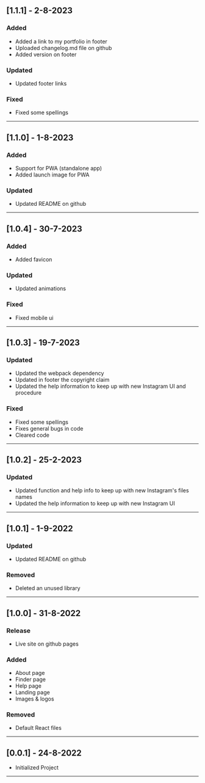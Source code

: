 ## [1.1.1] - 2-8-2023

### Added

- Added a link to my portfolio in footer
- Uploaded changelog.md file on github
- Added version on footer

### Updated

- Updated footer links

### Fixed

- Fixed some spellings

---

## [1.1.0] - 1-8-2023

### Added

- Support for PWA (standalone app)
- Added launch image for PWA

### Updated

- Updated README on github

---

## [1.0.4] - 30-7-2023

### Added

- Added favicon

### Updated

- Updated animations

### Fixed

- Fixed mobile ui

---

## [1.0.3] - 19-7-2023

### Updated

- Updated the webpack dependency
- Updated in footer the copyright claim
- Updated the help information to keep up with new Instagram UI and procedure

### Fixed

- Fixed some spellings
- Fixes general bugs in code
- Cleared code

---

## [1.0.2] - 25-2-2023

### Updated

- Updated function and help info to keep up with new Instagram's files names
- Updated the help information to keep up with new Instagram UI

---

## [1.0.1] - 1-9-2022

### Updated

- Updated README on github

### Removed

- Deleted an unused library

---

## [1.0.0] - 31-8-2022

### Release

- Live site on github pages

### Added

- About page
- Finder page
- Help page
- Landing page
- Images & logos

### Removed

- Default React files

---

## [0.0.1] - 24-8-2022

- Initialized Project

---
